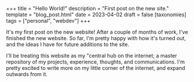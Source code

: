 +++
title = "Hello World!"
description = "First post on the new site."
template = "blog_post.html"
date = 2023-04-02
draft = false
[taxonomies]
tags = ["personal", "webdev"]
+++

It's my first post on the new website! After a couple of months of work, I've finished the new website. So far, I'm pretty happy with how it's turned out, and the ideas I have for future additions to the site.
<!-- more -->
I'll be treating this website as my "central hub on the internet; a master repository of my projects, experience, thoughts, and communications. I'm pretty excited to write more on my little corner of the internet, and expand outwards from it.
